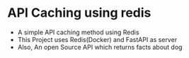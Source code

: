 # API Caching using redis

 - A simple API caching method using Redis
 - This Project uses Redis(Docker) and FastAPI as server
 -  Also, An open Source API which returns facts about dog 
 